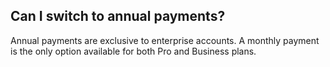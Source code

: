 ## Can I switch to annual payments?

Annual payments are exclusive to enterprise accounts. A monthly payment is the only option available for both Pro and Business plans.